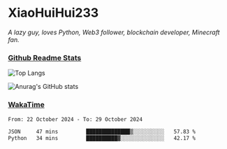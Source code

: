 # XiaoHuiHui233

*A lazy guy, loves Python, Web3 follower, blockchain developer, Minecraft fan.*

### [Github Readme Stats](https://github.com/anuraghazra/github-readme-stats)

![Top Langs](https://github-readme-stats.vercel.app/api/top-langs/?username=XiaoHuiHui233&layout=compact&theme=github_dark)

![Anurag's GitHub stats](https://github-readme-stats.vercel.app/api?username=XiaoHuiHui233&show_icons=true&theme=github_dark)

### [WakaTime](https://wakatime.com)

<!--START_SECTION:waka-->

```txt
From: 22 October 2024 - To: 29 October 2024

JSON     47 mins         ██████████████▒░░░░░░░░░░   57.83 %
Python   34 mins         ██████████▓░░░░░░░░░░░░░░   42.17 %
```

<!--END_SECTION:waka-->
